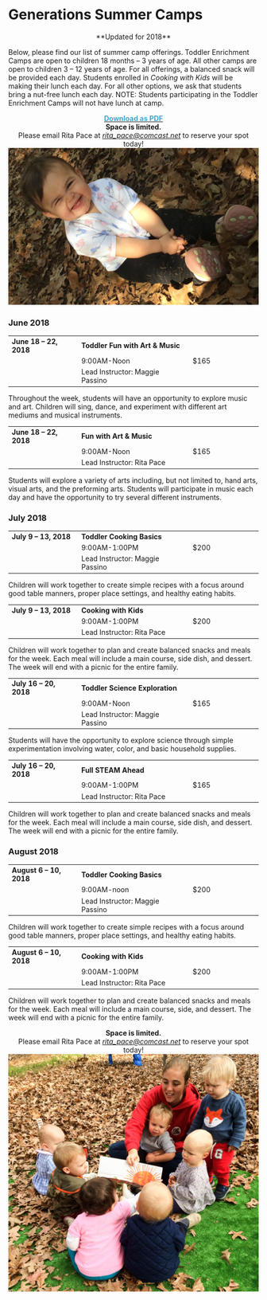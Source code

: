 # Generations Summer Camps

   <center>
**Updated for 2018**
   </center>

Below, please find our list of summer camp offerings. Toddler Enrichment Camps are open to children 18 months – 3 years of age. All other camps are open to children 3 – 12 years of age. For all offerings, a balanced snack will be provided each day. Students enrolled in _Cooking with Kids_ will be making their lunch each day. For all other options, we ask that students bring a nut-free lunch each day. NOTE: Students participating in the Toddler Enrichment Camps will not have lunch at camp.

<center><a href="/docs/camps2018.pdf"><font color="#45A4CD"><b>Download as PDF</b></font></a></center>

<center>
<b>Space is limited.</b><br>
Please email Rita Pace at <A href="mailto:rita_pace@comcast.net"><em>rita_pace@comcast.net</em></a> to reserve your spot today!
</center>

<img class="mainpic" src="/images/IMG_3785.jpg">

### June 2018

<table class="camp">
<tr>
<td width=25%><b>June 18 &ndash; 22, 2018</b></td>
<td width=75% colspan=2><b>Toddler Fun with Art &amp; Music</b></td></tr>
<tr><td>&nbsp;</td><td width=40%>9:00AM-Noon</td><td width=25%>$165</td></tr>
<tr><td>&nbsp;</td><td width=40%>Lead Instructor: Maggie Passino</td></tr>
</table>

Throughout the week, students will have an opportunity to explore music and art. Children will sing, dance, and experiment with different art mediums and musical instruments.

<table class="camp">
<tr>
<td width=25%><b>June 18 &ndash; 22, 2018</b></td>
<td width=75% colspan=2><b>Fun with Art &amp; Music</b></td></tr>
<tr><td>&nbsp;</td><td width=40%>9:00AM-Noon</td><td width=25%>$165</td></tr>
<tr><td>&nbsp;</td><td width=40%>Lead Instructor: Rita Pace</td></tr>
</table>

Students will explore a variety of arts including, but not limited to, hand arts, visual arts, and the preforming arts. Students will participate in music each day and have the opportunity to try several different instruments.

### July 2018

<table class="camp">
<tr>
<td width=25%><b>July 9 &ndash; 13, 2018</b></td>
<td width=75% colspan=2><b>Toddler Cooking Basics</b></td></tr>
<tr><td>&nbsp;</td><td width=40%>9:00AM-1:00PM</td><td width=25%>$200</td></tr>
<tr><td>&nbsp;</td><td width=40%>Lead Instructor: Maggie Passino</td></tr>
</table>

Children will work together to create simple recipes with a focus around good table manners, proper place settings, and healthy eating habits.

<table class="camp">
<tr>
<td width=25%><b>July 9 &ndash; 13, 2018</b></td>
<td width=75% colspan=2><b>Cooking with Kids</b></td></tr>
<tr><td>&nbsp;</td><td width=40%>9:00AM-1:00PM</td><td width=25%>$200</td></tr>
<tr><td>&nbsp;</td><td width=40%>Lead Instructor: Rita Pace</td></tr>
</table>

Children will work together to plan and create balanced snacks and meals for the week. Each meal will include a main course, side dish, and dessert. The week will end with a picnic for the entire family.


<table class="camp">
<tr>
<td width=25%><b>July 16 &ndash; 20, 2018</b></td>
<td width=75% colspan=2><b>Toddler Science Exploration</b></td></tr>
<tr><td>&nbsp;</td><td width=40%>9:00AM-Noon</td><td width=25%>$165</td></tr>
<tr><td>&nbsp;</td><td width=40%>Lead Instructor: Maggie Passino</td></tr>
</table>

Students will have the opportunity to explore science through simple experimentation involving water, color, and basic household supplies.

<table class="camp">
<tr>
<td width=25%><b>July 16 &ndash; 20, 2018</b></td>
<td width=75% colspan=2><b>Full STEAM Ahead</b></td></tr>
<tr><td>&nbsp;</td><td width=40%>9:00AM-1:00PM</td><td width=25%>$165</td></tr>
<tr><td>&nbsp;</td><td width=40%>Lead Instructor: Rita Pace</td></tr>
</table>

Children will work together to plan and create balanced snacks and meals for the week. Each meal will include a main course, side dish, and dessert. The week will end with a picnic for the entire family.


### August 2018

<table class="camp">
<tr>
<td width=25%><b>August 6 &ndash; 10, 2018</b></td>
<td width=75% colspan=2><b>Toddler Cooking Basics</b></td></tr>
<tr><td>&nbsp;</td><td width=40%>9:00AM-noon</td><td width=25%>$200</td></tr>
<tr><td>&nbsp;</td><td width=40%>Lead Instructor: Maggie Passino</td></tr>
</table>

Children will work together to create simple recipes with a focus around good table manners, proper place settings, and healthy eating habits.


<table class="camp">
<tr>
<td width=25%><b>August 6 &ndash; 10, 2018</b></td>
<td width=75% colspan=2><b>Cooking with Kids</b></td></tr>
<tr><td>&nbsp;</td><td width=40%>9:00AM-1:00PM</td><td width=25%>$200</td></tr>
<tr><td>&nbsp;</td><td width=40%>Lead Instructor: Rita Pace</td></tr>
</table>

Children will work together to plan and create balanced snacks and meals for the week. Each meal will include a main course, side, and dessert. The week will end with a picnic for the entire family.

<center>
<b>Space is limited.</b><br>
Please email Rita Pace at <A href="mailto:rita_pace@comcast.net"><em>rita_pace@comcast.net</em></a> to reserve your spot today!
</center>

<img class="mainpic" src="/images/rita pace - IMG_3957.jpg">





 

